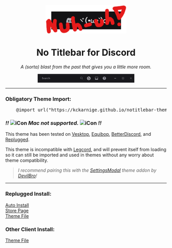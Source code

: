<p align="center">
    <img width="50%" src="./banner.png"></img>
</p>
<h1 align="center">No Titlebar for Discord</h1>
<p align="center"><i>A (sorta) blast from the past that gives you a little more room.</i></p>

<p align="center">
    <img width="60%" src="./preview.png"></img>
</p>

----

### Obligatory Theme Import:

<pre lang="css">
    @import url("https://kckarnige.github.io/notitlebar-theme/src/classicTitlebar.min.css");
</pre>

<h3>
    <i><b>!!</b></i>
    <picture>
        <source media="(prefers-color-scheme: dark)"
            srcset="https://raw.githack.com/kckarnige/notitlebar-theme/main/macnt.png" width="16px">
        <img alt="iCon" src="https://raw.githack.com/kckarnige/notitlebar-theme/main/macnt-dark.png" width="16px">
    </picture>
    <i>Mac not supported.</i>
    <picture>
        <source media="(prefers-color-scheme: dark)"
            srcset="https://raw.githack.com/kckarnige/notitlebar-theme/main/macnt.png" width="16px">
        <img alt="iCon" src="https://raw.githack.com/kckarnige/notitlebar-theme/main/macnt-dark.png" width="16px">
    </picture>
    <i><b>!!</b></i>
</h3>

This theme has been tested on [Vesktop](https://github.com/Vencord/Vesktop/), [Equibop](https://github.com/Equicord/Equibop), [BetterDiscord](https://github.com/BetterDiscord/BetterDiscord), and [Replugged](https://github.com/replugged-org/replugged).

This theme is incompatible with [Legcord](https://github.com/Legcord/Legcord), and will prevent itself from loading so it can still be imported and used in themes without any worry about theme compatibility.

> *I recommend pairing this with the [SettingsModal](https://github.com/mwittrien/BetterDiscordAddons/tree/master/Themes/SettingsModal) theme addon by [DevilBro](https://github.com/mwittrien)!*

----

### Replugged Install:
[Auto Install](https://replugged.dev/install?identifier=com.kckarnige.classicTitlebar)     
[Store Page](https://replugged.dev/store/com.kckarnige.classicTitlebar)     
[Theme File](https://github.com/kckarnige/notitlebar-theme/releases/latest/download/com.kckarnige.classicTitlebar.asar)

### Other Client Install:
[Theme File](https://github.com/kckarnige/notitlebar-theme/raw/main/classicTitlebar.theme.css)
